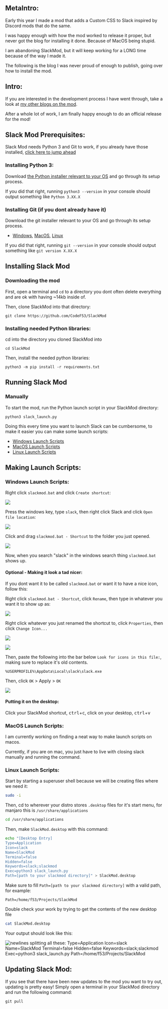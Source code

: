 ## MetaIntro:
Early this year I made a mod that adds a Custom CSS to Slack inspired by Discord mods that do the same.

I was happy enough with how the mod worked to release it proper, but never got the blog for installing it done. Because of MacOS being stupid.

I am abandoning SlackMod, but it will keep working for a LONG time because of the way I made it.

The following is the blog I was never proud of enough to publish, going over how to install the mod.

## Intro:
If you are interested in the development process I have went through, take a look at [my other blogs on the mod](https://dev.to/f53/series/19684).

After a whole lot of work, I am finally happy enough to do an official release for the mod!

## Slack Mod Prerequisites:
Slack Mod needs Python 3 and Git to work, if you already have those installed, [click here to jump ahead](#installing-slack-mod)

### Installing Python 3:
Download [the Python installer relevant to your OS](https://www.python.org/downloads/) and go through its setup process.

If you did that right, running `python3 --version` in your console should output something like `Python 3.XX.X`

### Installing Git (if you dont already have it)
Download the git installer relevant to your OS and go through its setup process.
- [Windows](https://git-scm.com/download/win), [MacOS](https://sourceforge.net/projects/git-osx-installer/), [Linux](https://letmegooglethat.com/?q=How+to+install+Git+on+_+linux)

If you did that right, running `git --version` in your console should output something like `git version X.XX.X`

## Installing Slack Mod
### Downloading the mod
First, open a terminal and `cd` to a directory you dont often delete everything and are ok with having ~14kb inside of.

Then, clone SlackMod into that directory:
```
git clone https://github.com/CodeF53/SlackMod
```

### Installing needed Python libraries:
cd into the directory you cloned SlackMod into
```
cd SlackMod
```

Then, install the needed python libraries:
```
python3 -m pip install -r requirements.txt
```

## Running Slack Mod
### Manually
To start the mod, run the Python launch script in your SlackMod directory:
```
python3 slack_launch.py
```

Doing this every time you want to launch Slack can be cumbersome, to make it easier you can make some launch scripts:
- [Windows Launch Scripts](#windows-launch-scripts)
- [MacOS Launch Scripts](#macos-launch-scripts)
- [Linux Launch Scripts](#linux-launch-scripts)
## Making Launch Scripts:
### Windows Launch Scripts:
Right click `slackmod.bat` and click `Create shortcut`:

![](https://i.imgur.com/SMCpfSB.png)

Press the windows key, type `slack`, then right click Slack and click `Open file location`:

![](https://i.imgur.com/59ffRGA.png)

Click and drag `slackmod.bat - Shortcut` to the folder you just opened.

![](https://i.imgur.com/vwILm8S.png)

Now, when you search "slack" in the windows search thing `slackmod.bat` shows up.

#### Optional - Making it look a tad nicer:
If you dont want it to be called `slackmod.bat` or want it to have a nice icon, follow this:

Right click `slackmod.bat - Shortcut`, click `Rename`, then type in whatever you want it to show up as:

![](https://i.imgur.com/0L9TPzP.png)

Right click whatever you just renamed the shortcut to, click `Properties`, then click `Change Icon...`

![](https://i.imgur.com/2RlH4P2.png)

![](https://i.imgur.com/uaQ2UOY.png)

Then, paste the following into the bar below `Look for icons in this file:`, making sure to replace it's old contents.

```
%USERPROFILE%\AppData\Local\slack\slack.exe
```

Then, click `OK` > Apply > `OK`

![](https://i.imgur.com/tQ9Lnuu.png)

#### Putting it on the desktop:

Click your SlackMod shortcut, <kbd>ctrl</kbd>+<kbd>c</kbd>, click on your desktop, <kbd>ctrl</kbd>+<kbd>v</kbd>

### MacOS Launch Scripts:
I am currently working on finding a neat way to make launch scripts on macos.

Currently, if you are on mac, you just have to live with closing slack manually and running the command.

### Linux Launch Scripts:
Start by starting a superuser shell because we will be creating files where we need it:
```bash
sudo -i
```
Then, cd to wherever your distro stores `.desktop` files for it's start menu, for manjaro this is `/usr/share/applications`
```bash
cd /usr/share/applications
```

Then, make `SlackMod.desktop` with this command:
```bash
echo "[Desktop Entry]
Type=Application
Icon=slack
Name=SlackMod
Terminal=false
Hidden=false
Keywords=slack;slackmod
Exec=python3 slack_launch.py
Path=[path to your slackmod directory]" > SlackMod.desktop
```

Make sure to fill `Path=[path to your slackmod directory]` with a valid path, for example:
```
Path=/home/f53/Projects/SlackMod
```

Double check your work by trying to get the contents of the new desktop file
```bash
cat SlackMod.desktop
```

Your output should look like this:

![newlines splitting all these: Type=Application Icon=slack Name=SlackMod Terminal=false Hidden=false Keywords=slack;slackmod Exec=python3 slack_launch.py Path=/home/f53/Projects/SlackMod](https://i.imgur.com/ra3eUAW.png)

## Updating Slack Mod:
If you see that there have been new updates to the mod you want to try out, updating is pretty easy! Simply open a terminal in your SlackMod directory and run the following command:
```
git pull
```